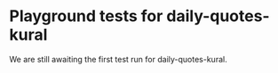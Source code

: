 # Playground tests for daily-quotes-kural
We are still awaiting the first test run for daily-quotes-kural.
